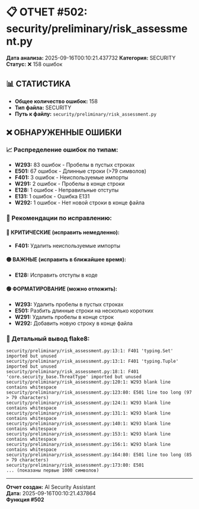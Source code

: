# 📋 ОТЧЕТ #502: security/preliminary/risk_assessment.py

**Дата анализа:** 2025-09-16T00:10:21.437732
**Категория:** SECURITY
**Статус:** ❌ 158 ошибок

## 📊 СТАТИСТИКА

- **Общее количество ошибок:** 158
- **Тип файла:** SECURITY
- **Путь к файлу:** `security/preliminary/risk_assessment.py`

## ❌ ОБНАРУЖЕННЫЕ ОШИБКИ

### 📈 Распределение ошибок по типам:

- **W293:** 83 ошибок - Пробелы в пустых строках
- **E501:** 67 ошибок - Длинные строки (>79 символов)
- **F401:** 3 ошибок - Неиспользуемые импорты
- **W291:** 2 ошибок - Пробелы в конце строки
- **E128:** 1 ошибок - Неправильные отступы
- **E131:** 1 ошибок - Ошибка E131
- **W292:** 1 ошибок - Нет новой строки в конце файла

### 🎯 Рекомендации по исправлению:

#### 🔴 КРИТИЧЕСКИЕ (исправить немедленно):
- **F401:** Удалить неиспользуемые импорты

#### 🟡 ВАЖНЫЕ (исправить в ближайшее время):
- **E128:** Исправить отступы в коде

#### 🟢 ФОРМАТИРОВАНИЕ (можно отложить):
- **W293:** Удалить пробелы в пустых строках
- **E501:** Разбить длинные строки на несколько коротких
- **W291:** Удалить пробелы в конце строк
- **W292:** Добавить новую строку в конце файла

### 📝 Детальный вывод flake8:

```
security/preliminary/risk_assessment.py:13:1: F401 'typing.Set' imported but unused
security/preliminary/risk_assessment.py:13:1: F401 'typing.Tuple' imported but unused
security/preliminary/risk_assessment.py:18:1: F401 'core.security_base.ThreatType' imported but unused
security/preliminary/risk_assessment.py:120:1: W293 blank line contains whitespace
security/preliminary/risk_assessment.py:123:80: E501 line too long (97 > 79 characters)
security/preliminary/risk_assessment.py:124:1: W293 blank line contains whitespace
security/preliminary/risk_assessment.py:131:1: W293 blank line contains whitespace
security/preliminary/risk_assessment.py:140:1: W293 blank line contains whitespace
security/preliminary/risk_assessment.py:153:1: W293 blank line contains whitespace
security/preliminary/risk_assessment.py:156:1: W293 blank line contains whitespace
security/preliminary/risk_assessment.py:164:80: E501 line too long (85 > 79 characters)
security/preliminary/risk_assessment.py:173:80: E501 
... (показаны первые 1000 символов)
```

---
**Отчет создан:** AI Security Assistant  
**Дата:** 2025-09-16T00:10:21.437864  
**Функция #502**
